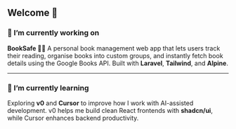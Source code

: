 ## Welcome 👋  

### 🔭 I’m currently working on
**BookSafe 📙🔐**
A personal book management web app that lets users track their reading, organise books into custom groups, and instantly fetch book details using the Google Books API. Built with **Laravel**, **Tailwind**, and **Alpine**.

---

### 🌱 I’m currently learning
Exploring **v0** and **Cursor** to improve how I work with AI-assisted development.
v0 helps me build clean React frontends with **shadcn/ui**, while Cursor enhances backend productivity.

<!--
**MasterlyMisheirt/MasterlyMisheirt** is a ✨ _special_ ✨ repository because its `README.md` (this file) appears on your GitHub profile.
Here are some ideas to get you started:

---

### 💡 Future Goals
Planning a **TikTok-style app** using the **Product Hunt API** to explore endless product ideas to help people discover what to their project will be.
The TikTok-style app will be integrated with Next.js instead of Inertia.js. 

- 🔭 I’m currently working on ...
- 🌱 I’m currently learning ...
- 👯 I’m looking to collaborate on ...
- 🤔 I’m looking for help with ...
- 💬 Ask me about ...
- 📫 How to reach me: ...
- 😄 Pronouns: ...
- ⚡ Fun fact: ...
-->
